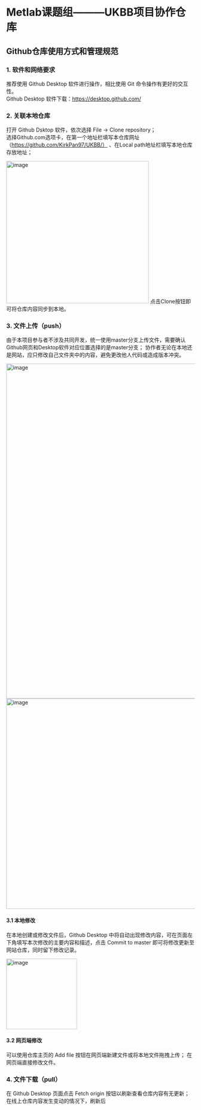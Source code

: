 # Metlab课题组———UKBB项目协作仓库
## Github仓库使用方式和管理规范

### 1. 软件和网络要求
  推荐使用 Github Desktop 软件进行操作，相比使用 Git 命令操作有更好的交互性。  
  Github Desktop 软件下载：https://desktop.github.com/
    
### 2. 关联本地仓库
  打开 Github Dsktop 软件，依次选择 File -> Clone repository；  
  选择Github.com选项卡，在第一个地址栏填写本仓库网址（https://github.com/KirkPan97/UKBB/） 、在Local path地址栏填写本地仓库存放地址；
  
  <img width="381" alt="image" src="https://user-images.githubusercontent.com/102509476/210510974-27df51e6-c63b-4e80-8ba8-76b2e16474eb.png">
  点击Clone按钮即可将仓库内容同步到本地。

### 3. 文件上传（push）
  由于本项目参与者不涉及共同开发，统一使用master分支上传文件，需要确认Github网页和Desktop软件对应位置选择的是master分支；
  协作者无论在本地还是网站，应只修改自己文件夹中的内容，避免更改他人代码或造成版本冲突。
  
  <img width="896" alt="image" src="https://user-images.githubusercontent.com/102509476/210514328-fdd7bd71-2be0-44fb-931a-0ce45113b132.png">
  <img width="563" alt="image" src="https://user-images.githubusercontent.com/102509476/210515407-da8b9eb8-45b6-42ea-a4d3-8126a585debd.png">

#### 3.1 本地修改
  在本地创建或修改文件后，Github Desktop 中将自动出现修改内容，可在页面左下角填写本次修改的主要内容和描述，点击 Commit to master 即可将修改更新至网站仓库，同时留下修改记录。
  
  <img width="189" alt="image" src="https://user-images.githubusercontent.com/102509476/210513423-31199c1f-cb05-42dd-b6a2-71a112fa08e0.png">  
  
#### 3.2 网页端修改
  可以使用仓库主页的 Add file 按钮在网页端新建文件或将本地文件拖拽上传；
  在网页端直接修改文件。

### 4. 文件下载（pull）
  在 Github Desktop 页面点击 Fetch origin 按钮以刷新查看仓库内容有无更新；
  在线上仓库内容发生变动的情况下，刷新后
